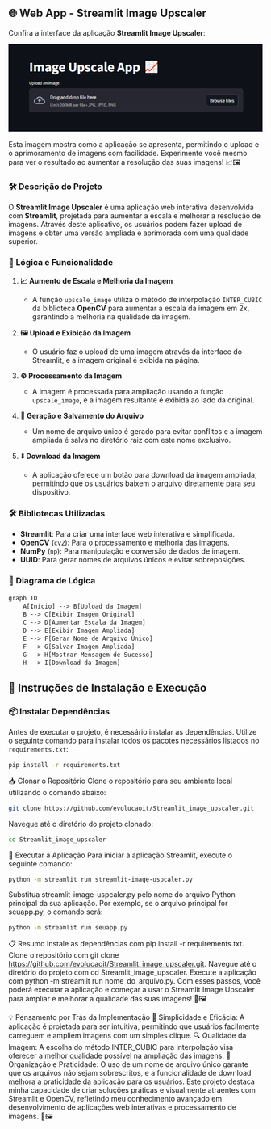 ## 🌐 Web App - Streamlit Image Upscaler 

Confira a interface da aplicação **Streamlit Image Upscaler**:

![Streamlit Image Upscaler](https://github.com/evolucaoit/Streamlit_image_upscaler/blob/main/chrome_MWqOpThAXa.png?raw=true)

Esta imagem mostra como a aplicação se apresenta, permitindo o upload e o aprimoramento de imagens com facilidade. Experimente você mesmo para ver o resultado ao aumentar a resolução das suas imagens! 📈🖼️


### 🛠️ Descrição do Projeto

O **Streamlit Image Upscaler** é uma aplicação web interativa desenvolvida com **Streamlit**, projetada para aumentar a escala e melhorar a resolução de imagens. Através deste aplicativo, os usuários podem fazer upload de imagens e obter uma versão ampliada e aprimorada com uma qualidade superior.

### 🔧 Lógica e Funcionalidade

1. **📈 Aumento de Escala e Melhoria da Imagem**
   - A função `upscale_image` utiliza o método de interpolação `INTER_CUBIC` da biblioteca **OpenCV** para aumentar a escala da imagem em 2x, garantindo a melhoria na qualidade da imagem.
   
2. **🖼️ Upload e Exibição da Imagem**
   - O usuário faz o upload de uma imagem através da interface do Streamlit, e a imagem original é exibida na página.

3. **⚙️ Processamento da Imagem**
   - A imagem é processada para ampliação usando a função `upscale_image`, e a imagem resultante é exibida ao lado da original.

4. **📂 Geração e Salvamento do Arquivo**
   - Um nome de arquivo único é gerado para evitar conflitos e a imagem ampliada é salva no diretório raiz com este nome exclusivo.

5. **⬇️ Download da Imagem**
   - A aplicação oferece um botão para download da imagem ampliada, permitindo que os usuários baixem o arquivo diretamente para seu dispositivo.

### 🛠️ Bibliotecas Utilizadas

- **Streamlit**: Para criar uma interface web interativa e simplificada.
- **OpenCV** (`cv2`): Para o processamento e melhoria das imagens.
- **NumPy** (`np`): Para manipulação e conversão de dados de imagem.
- **UUID**: Para gerar nomes de arquivos únicos e evitar sobreposições.

### 🧩 Diagrama de Lógica

```mermaid
graph TD
    A[Início] --> B[Upload da Imagem]
    B --> C[Exibir Imagem Original]
    C --> D[Aumentar Escala da Imagem]
    D --> E[Exibir Imagem Ampliada]
    E --> F[Gerar Nome de Arquivo Único]
    F --> G[Salvar Imagem Ampliada]
    G --> H[Mostrar Mensagem de Sucesso]
    H --> I[Download da Imagem]
```

## 🚀 Instruções de Instalação e Execução

### 📦 Instalar Dependências

Antes de executar o projeto, é necessário instalar as dependências. Utilize o seguinte comando para instalar todos os pacotes necessários listados no `requirements.txt`:

```bash
pip install -r requirements.txt
```
📥 Clonar o Repositório
Clone o repositório para seu ambiente local utilizando o comando abaixo:

```bash
git clone https://github.com/evolucaoit/Streamlit_image_upscaler.git
```
Navegue até o diretório do projeto clonado:

```bash
cd Streamlit_image_upscaler
```
🏃 Executar a Aplicação
Para iniciar a aplicação Streamlit, execute o seguinte comando:

```bash
python -m streamlit run streamlit-image-uspcaler.py
```
Substitua streamlit-image-uspcaler.py pelo nome do arquivo Python principal da sua aplicação. Por exemplo, se o arquivo principal for seuapp.py, o comando será:

```bash
python -m streamlit run seuapp.py
```

📋 Resumo
Instale as dependências com pip install -r requirements.txt.
Clone o repositório com git clone https://github.com/evolucaoit/Streamlit_image_upscaler.git.
Navegue até o diretório do projeto com cd Streamlit_image_upscaler.
Execute a aplicação com python -m streamlit run nome_do_arquivo.py.
Com esses passos, você poderá executar a aplicação e começar a usar o Streamlit Image Upscaler para ampliar e melhorar a qualidade das suas imagens! 🌟🖼️

💡 Pensamento por Trás da Implementação
🚀 Simplicidade e Eficácia: A aplicação é projetada para ser intuitiva, permitindo que usuários facilmente carreguem e ampliem imagens com um simples clique.
🔍 Qualidade da Imagem: A escolha do método INTER_CUBIC para interpolação visa oferecer a melhor qualidade possível na ampliação das imagens.
📂 Organização e Praticidade: O uso de um nome de arquivo único garante que os arquivos não sejam sobrescritos, e a funcionalidade de download melhora a praticidade da aplicação para os usuários.
Este projeto destaca minha capacidade de criar soluções práticas e visualmente atraentes com Streamlit e OpenCV, refletindo meu conhecimento avançado em desenvolvimento de aplicações web interativas e processamento de imagens. 🌟🖼️

